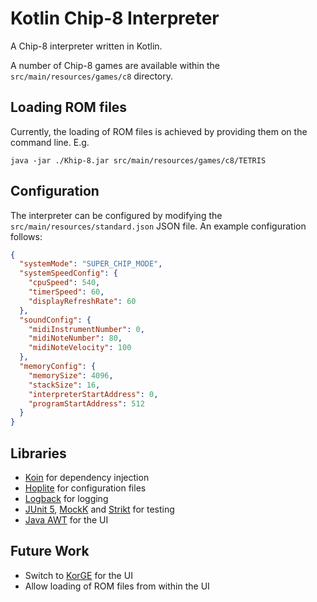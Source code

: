 # Kotlin Chip-8 Interpreter

A Chip-8 interpreter written in Kotlin.

A number of Chip-8 games are available within the `src/main/resources/games/c8` directory.

## Loading ROM files

Currently, the loading of ROM files is achieved by providing them on the command line. E.g.

`java -jar ./Khip-8.jar src/main/resources/games/c8/TETRIS`

## Configuration

The interpreter can be configured by modifying the `src/main/resources/standard.json` JSON file. An example configuration follows:

```json
{
  "systemMode": "SUPER_CHIP_MODE",
  "systemSpeedConfig": {
    "cpuSpeed": 540,
    "timerSpeed": 60,
    "displayRefreshRate": 60
  },
  "soundConfig": {
    "midiInstrumentNumber": 0,
    "midiNoteNumber": 80,
    "midiNoteVelocity": 100
  },
  "memoryConfig": {
    "memorySize": 4096,
    "stackSize": 16,
    "interpreterStartAddress": 0,
    "programStartAddress": 512
  }
}
```
## Libraries

* [Koin](https://github.com/InsertKoinIO/koin) for dependency injection
* [Hoplite](https://github.com/sksamuel/hoplite) for configuration files
* [Logback](https://github.com/qos-ch/logback) for logging
* [JUnit 5](https://github.com/junit-team/junit5), [MockK](https://github.com/mockk/mockk) and [Strikt](https://github.com/robfletcher/strikt) for testing
* [Java AWT](https://docs.oracle.com/javase/7/docs/api/java/awt/package-summary.html) for the UI

## Future Work

* Switch to [KorGE](https://github.com/korlibs/korge) for the UI
* Allow loading of ROM files from within the UI